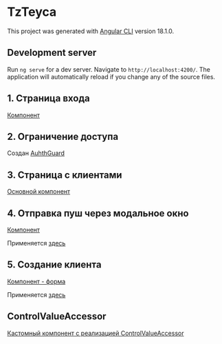 # TzTeyca

This project was generated with [Angular CLI](https://github.com/angular/angular-cli) version 18.1.0.

## Development server

Run `ng serve` for a dev server. Navigate to `http://localhost:4200/`. The application will automatically reload if you change any of the source files.

## 1. Страница входа

[Компонент](./src/app/login/login.ts)

## 2. Ограничение доступа

Создан [AuhthGuard](./src/app/shared/auth/auth.guard.ts)

## 3. Страница с клиентами

[Основной компонент](./src/app/home/home.ts)

## 4. Отправка пуш через модальное окно

[Компонент](./src/app/shared/components/push-dialog/push-dialog.ts)

Применяется [здесь](./src/app/home/home.ts)

## 5. Создание клиента

[Компонент - форма](./src/app/shared/components/client-form/client-form.ts)

Применяется [здесь](./src/app/home/home.ts)


## ControlValueAccessor
[Кастомный компонент с реализацией ControlValueAccessor](./src/app/shared/components/phone-number-input/phone-number.ts)